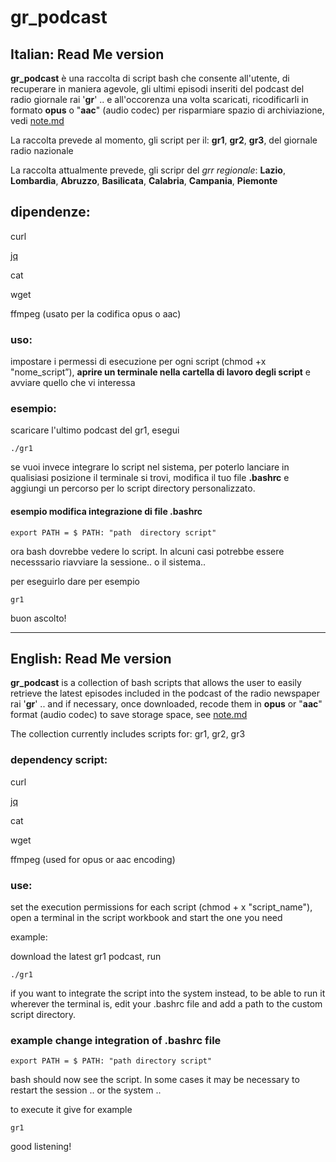 # gr_podcast

## Italian: Read Me version

**gr_podcast** è una raccolta di script bash che consente all'utente, di recuperare in maniera agevole, gli ultimi episodi inseriti del podcast del radio giornale rai  '**gr**' .. e  all'occorenza una volta scaricati, ricodificarli in formato **opus** o "**aac**" (audio codec) per risparmiare spazio di archiviazione, vedi [note.md](note.md) 




La raccolta prevede al momento, gli script per il:  **gr1**, **gr2**, **gr3**,  del giornale radio nazionale

La raccolta attualmente prevede, gli scripr del *grr regionale*: **Lazio**, **Lombardia**, **Abruzzo**, **Basilicata**, **Calabria**, **Campania**, **Piemonte**


## dipendenze:

curl

[jq](https://stedolan.github.io/jq/)

cat

wget

ffmpeg  (usato per la codifica opus o aac)

### uso:
impostare i permessi di esecuzione per ogni script (chmod +x "nome_script”), **aprire un terminale nella cartella di lavoro degli script** e avviare quello che vi interessa

### esempio:
scaricare  l'ultimo podcast del gr1, esegui 

    ./gr1 

se vuoi invece integrare lo script nel sistema, per poterlo lanciare in qualisiasi posizione il terminale si trovi,  modifica il tuo file **.bashrc** e aggiungi un percorso per lo script  directory personalizzato.

#### esempio modifica integrazione di file .bashrc

    export PATH = $ PATH: "path  directory script"

ora bash dovrebbe vedere lo script. In alcuni casi potrebbe essere necesssario riavviare la sessione.. o il sistema..

per eseguirlo dare per esempio

    gr1
    
buon ascolto!

---

## English: Read Me version

**gr_podcast** is a collection of bash scripts that allows the user to easily retrieve the latest episodes included in the podcast of the radio newspaper rai '**gr**' .. and if necessary, once downloaded, recode them in **opus** or "**aac**" format (audio codec) to save storage space, see [note.md](note.md) 

The collection currently includes scripts for: gr1, gr2, gr3

### dependency script:

curl

[jq](https://stedolan.github.io/jq/)

cat

wget

ffmpeg (used for opus or aac encoding)

### use:

set the execution permissions for each script (chmod + x "script_name"), open a terminal in the script workbook and start the one you need

example:

download the latest gr1 podcast, run

    ./gr1
    
if you want to integrate the script into the system instead, to be able to run it wherever the terminal is, edit your .bashrc file and add a path to the custom script directory.

### example change integration of .bashrc file

    export PATH = $ PATH: "path directory script"

bash should now see the script. In some cases it may be necessary to restart the session .. or the system ..

to execute it give for example

    gr1
    
good listening!